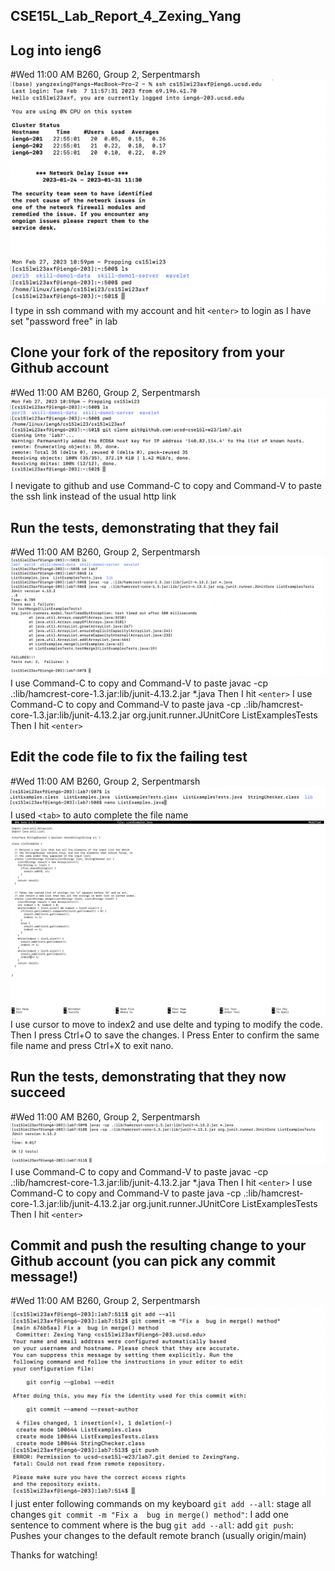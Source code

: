 ## CSE15L_Lab_Report_4_Zexing_Yang





## Log into ieng6
#Wed 11:00 AM B260, Group 2, Serpentmarsh
![Image](report4-1.png)
I type in ssh command with my account and hit `<enter>` to login as I have set "password free" in lab

 
 

## Clone your fork of the repository from your Github account
#Wed 11:00 AM B260, Group 2, Serpentmarsh
![Image](report4-2.png)
 I nevigate to github and use Command-C to copy and Command-V to paste the ssh link instead of the usual http link



 
 
## Run the tests, demonstrating that they fail
#Wed 11:00 AM B260, Group 2, Serpentmarsh
![Image](report4-3.png)
I use Command-C to copy and Command-V to paste javac -cp .:lib/hamcrest-core-1.3.jar:lib/junit-4.13.2.jar *.java 
Then I hit `<enter>`
I use Command-C to copy and Command-V to paste java -cp .:lib/hamcrest-core-1.3.jar:lib/junit-4.13.2.jar org.junit.runner.JUnitCore ListExamplesTests
Then I hit `<enter>`


 
 
## Edit the code file to fix the failing test 
#Wed 11:00 AM B260, Group 2, Serpentmarsh
![Image](report4-4.png)
 I used `<tab>` to auto complete the file name
![Image](report4-5.png)
 I use cursor to move to index2 and use delte and typing to modify the code. Then I press Ctrl+O to save the changes. I Press Enter to confirm the same file name and press Ctrl+X to exit nano.



## Run the tests, demonstrating that they now succeed
#Wed 11:00 AM B260, Group 2, Serpentmarsh
![Image](report4-6.png)
I use Command-C to copy and Command-V to paste javac -cp .:lib/hamcrest-core-1.3.jar:lib/junit-4.13.2.jar *.java 
Then I hit `<enter>`
I use Command-C to copy and Command-V to paste java -cp .:lib/hamcrest-core-1.3.jar:lib/junit-4.13.2.jar org.junit.runner.JUnitCore ListExamplesTests
Then I hit `<enter>`

 
 
## Commit and push the resulting change to your Github account (you can pick any commit message!)
#Wed 11:00 AM B260, Group 2, Serpentmarsh
![Image](report4-7.png)
  I just enter following commands on my keyboard 
 `git add --all`: stage all changes
 `git commit -m "Fix a  bug in merge() method"`: I add one sentence to comment where is the bug
 `git add --all`: add
 `git push`: Pushes your changes to the default remote branch (usually origin/main)
 
 Thanks for watching!
